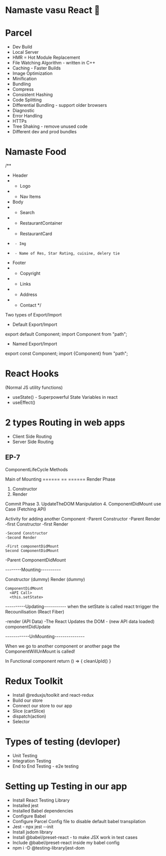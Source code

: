 # Namaste vasu React 🚀


# Parcel
- Dev Build
- Local Server
- HMR = Hot Module Replacement
- File Watching Algorithm - written in C++
- Caching - Faster Builds
- Image Optimization
- Minification
- Bundling
- Compress
- Consistent Hashing
- Code Splitting
- Differential Bundling - support older browsers
- Diagnostic
- Error Handling
- HTTPs
- Tree Shaking - remove unused code
- Different dev and prod bundles



# Namaste Food


/**
 * Header
 *  - Logo
 *  - Nav Items
 * Body
 *  - Search
 *  - RestaurantContainer
 *    - RestaurantCard
 *      - Img
 *      - Name of Res, Star Rating, cuisine, delery tie
 * Footer
 *  - Copyright
 *  - Links
 *  - Address
 *  - Contact
 */



 Two types of Export/Import


- Default Export/Import

export default Component;
import Component from "path";


- Named Export/Import

export const Component;
import {Component} from "path";


# React Hooks
 (Normal JS utility functions)
- useState() - Superpowerful State Variables in react
- useEffect()



#  2 types Routing in web apps
 - Client Side Routing
 - Server Side Routing


EP-7
----
ComponentLifeCycle Methods

Main of Mounting 
====== == ======
Render Phase
1. Constructor
2. Render

Commit Phase
3. UpdateTheDOM Manipulation
4. ComponentDidMount use Case (Fetching API)


Activity for adding another Component
  -Parent Constructor
  -Parent Render
    -first Constructor
    -first Render

    -Second Constructor
    -Second Render

    -First componentDidMount
    Second ComponentDidMount

  -Parent ComponentDidMount


--------Mounting----------

Constructor (dummy)
Render (dummy)
    <HTML Dummy>

    ComponentDidMount
      <API Call>
      <this.setState>

----------Updating-----------
when the setState is called react trrigger the Recounilisation (React Fiber)

-render (API Data)
-The React Updates the DOM
   -<HTML> (new API data loaded)
   componentDidUpdate 

------------UnMounting---------------

When we go to another component or another page the ComponentWillUnMount is called!

In Functional component
return () => {
  cleanUpId()
}


 # Redux Toolkit
  - Install @reduxjs/toolkit and react-redux
  - Build our store
  - Connect our store to our app
  - Slice (cartSlice)
  - dispatch(action)
  - Selector


# Types of testing (devloper)
 - Unit Testing
 - Integration Testing
 - End to End Testing - e2e testing

# Setting up Testing in our app
 - Install React Testing Library
 - Installed jest
 - Installed Babel dependencies
 - Configure Babel 
 - Configure Parcel Config file to disable default babel transpilation 
 - Jest  - npx jest --init
 - Install jsdom library
 - Install @babel/preset-react - to make JSX work in test cases
 - Include @babel/preset-react inside my babel config
 - npm i -D @testing-library/jest-dom
 

